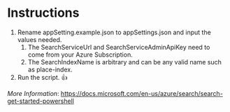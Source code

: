 # Instructions
1. Rename appSetting.example.json to appSettings.json  and input the values needed.
	1. The SearchServiceUrl and SearchServiceAdminApiKey need to come from your Azure Subscription.
	1. The SearchIndexName is arbitrary and can be any valid name such as place-index.
1. Run the script. 👍

_More Information_: https://docs.microsoft.com/en-us/azure/search/search-get-started-powershell
